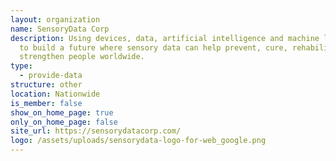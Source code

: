```yaml
---
layout: organization
name: SensoryData Corp
description: Using devices, data, artificial intelligence and machine learning
  to build a future where sensory data can help prevent, cure, rehabilitate and
  strengthen people worldwide.
type:
  - provide-data
structure: other
location: Nationwide
is_member: false
show_on_home_page: true
only_on_home_page: false
site_url: https://sensorydatacorp.com/
logo: /assets/uploads/sensorydata-logo-for-web_google.png
---
```

